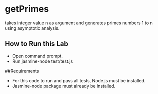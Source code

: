 # getPrimes
takes integer value n as argument and generates primes numbers 1 to n using asymptotic analysis.

## How to Run this Lab
+ Open command prompt.
+ Run jasmine-node test/test.js

##Requirements
+ For this code to run and pass all tests, Node.js must be installed.
+ Jasmine-node package must already be installed.

